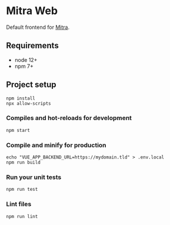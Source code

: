 # Mitra Web

Default frontend for [Mitra](https://codeberg.org/silverpill/mitra).

## Requirements

- node 12+
- npm 7+

## Project setup

```
npm install
npx allow-scripts
```

### Compiles and hot-reloads for development

```
npm start
```

### Compile and minify for production

```
echo "VUE_APP_BACKEND_URL=https://mydomain.tld" > .env.local
npm run build
```

### Run your unit tests

```
npm run test
```

### Lint files

```
npm run lint
```
